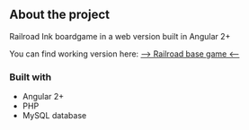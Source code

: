 ## About the project

Railroad Ink boardgame in a web version built in Angular 2+

You can find working version here: [--> Railroad base game <--](https://zuricode.pl/projects/railroadbase/) 

### Built with

* Angular 2+
* PHP
* MySQL database
